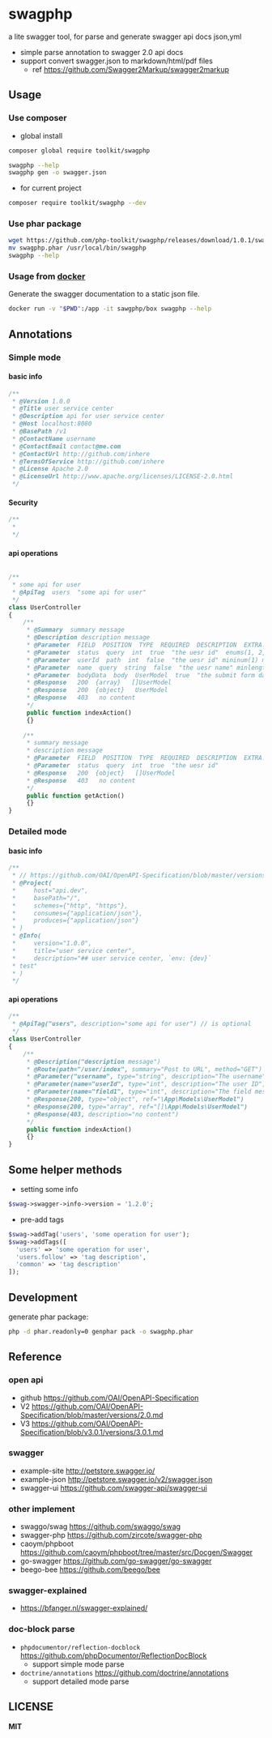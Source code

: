 # swagphp

a lite swagger tool, for parse and generate swagger api docs json,yml

- simple parse annotation to swagger 2.0 api docs
- support convert swagger.json to markdown/html/pdf files
  - ref https://github.com/Swagger2Markup/swagger2markup

## Usage

### Use composer

- global install

```bash
composer global require toolkit/swagphp 
```

```bash
swagphp --help
swagphp gen -o swagger.json
```

- for current project

```bash
composer require toolkit/swagphp --dev
```

### Use phar package

```bash
wget https://github.com/php-toolkit/swagphp/releases/download/1.0.1/swagphp.phar
mv swagphp.phar /usr/local/bin/swagphp
swagphp --help
```

### Usage from [docker](https://docker.com)

Generate the swagger documentation to a static json file.

```bash
docker run -v "$PWD":/app -it sawgphp/box swagphp --help
```

## Annotations

### Simple mode

#### basic info

```php
/**
 * @Version 1.0.0
 * @Title user service center
 * @Description api for user service center
 * @Host localhost:8080
 * @BasePath /v1
 * @ContactName username
 * @ContactEmail contact@me.com
 * @ContactUrl http://github.com/inhere
 * @TermsOfService http://github.com/inhere
 * @License Apache 2.0
 * @LicenseUrl http://www.apache.org/licenses/LICENSE-2.0.html
 */
```

#### Security

```php
/**
 * 
 */
```

#### api operations

```php

/**
 * some api for user
 * @ApiTag  users  "some api for user"
 */
class UserController 
{
    /**
     * @Summary  summary message
     * @Description description message
     * @Parameter  FIELD  POSITION  TYPE  REQUIRED  DESCRIPTION  EXTRA...
     * @Parameter  status  query  int  true  "the uesr id"  enums(1, 2, 3)
     * @Parameter  userId  path  int  false  "the uesr id" mininum(1) maxinum(10)
     * @Parameter  name  query  string  false  "the uesr name" minlength(5) maxlength(10)
     * @Parameter  bodyData  body  UserModel  true  "the submit form data"
     * @Response   200  {array}   []UserModel
     * @Response   200  {object}   UserModel
     * @Response   403   no content
     */
     public function indexAction() 
     {}
     
    /**
     * summary message
     * description message
     * @Parameter  FIELD  POSITION  TYPE  REQUIRED  DESCRIPTION  EXTRA...
     * @Parameter  status  query  int  true  "the uesr id"  
     * @Response   200  {object}   []UserModel
     * @Response   403   no content
     */
     public function getAction() 
     {}
}
```

### Detailed mode

#### basic info

```php
/**
 * // https://github.com/OAI/OpenAPI-Specification/blob/master/versions/2.0.md#swaggerObject
 * @Project(
 *     host="api.dev",
 *     basePath="/",
 *     schemes={"http", "https"},
 *     consumes={"application/json"},
 *     produces={"application/json"}
 * )
 * @Info(
 *     version="1.0.0",
 *     title="user service center",
 *     description="## user service center, `env: {dev}`
 * test"
 * )
 */
```

#### api operations

```php
/**
 * @ApiTag("users", description="some api for user") // is optional
 */
class UserController 
{
    /**
     * @Description("description message")
     * @Route(path="/user/index", summary="Post to URL", method="GET")
     * @Parameter("username", type="string", description="The username", in="header")
     * @Parameter(name="userId", type="int", description="The user ID", in="path", required=true)
     * @Parameter(name="field1", type="int", description="The field message", in="query")
     * @Response(200, type="object", ref="\App\Models\UserModel")
     * @Response(200, type="array", ref="[]\App\Models\UserModel")
     * @Response(403, description="no content")
     */
     public function indexAction() 
     {}
}
```

## Some helper methods

- setting some info 

```php
$swag->swagger->info->version = '1.2.0';
```

- pre-add tags

```php
$swag->addTag('users', 'some operation for user');
$swag->addTags([
  'users' => 'some operation for user', 
  'users.follow' => 'tag description', 
  'common' => 'tag description'
]);
```

## Development

generate phar package:

```bash
php -d phar.readonly=0 genphar pack -o swagphp.phar
```

## Reference

### open api

- github https://github.com/OAI/OpenAPI-Specification
- V2 https://github.com/OAI/OpenAPI-Specification/blob/master/versions/2.0.md
- V3 https://github.com/OAI/OpenAPI-Specification/blob/v3.0.1/versions/3.0.1.md

### swagger

- example-site http://petstore.swagger.io/
- example-json http://petstore.swagger.io/v2/swagger.json
- swagger-ui https://github.com/swagger-api/swagger-ui

### other implement

- swaggo/swag https://github.com/swaggo/swag
- swagger-php https://github.com/zircote/swagger-php
- caoym/phpboot https://github.com/caoym/phpboot/tree/master/src/Docgen/Swagger
- go-swagger https://github.com/go-swagger/go-swagger
- beego-bee https://github.com/beego/bee

### swagger-explained

- https://bfanger.nl/swagger-explained/

### doc-block parse

- `phpdocumentor/reflection-docblock` https://github.com/phpDocumentor/ReflectionDocBlock
  - support simple mode parse
- `doctrine/annotations` https://github.com/doctrine/annotations
  - support detailed mode parse

## LICENSE

**MIT**